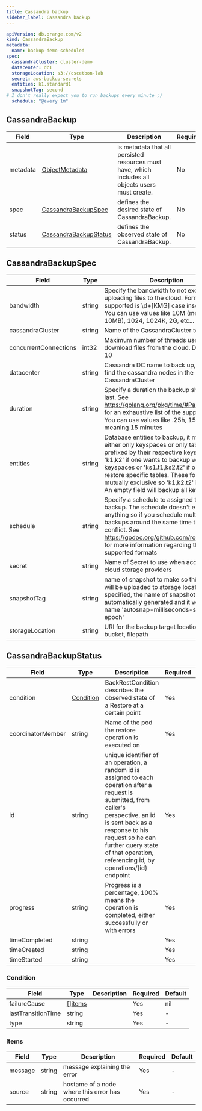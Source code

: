 ```yaml
---
title: Cassandra backup
sidebar_label: Cassandra backup
---
```


```yaml
apiVersion: db.orange.com/v2
kind: CassandraBackup
metadata:
  name: backup-demo-scheduled
spec:
  cassandraCluster: cluster-demo
  datacenter: dc1
  storageLocation: s3://cscetbon-lab
  secret: aws-backup-secrets
  entities: k1.standard1
  snapshotTag: second
# I don't really expect you to run backups every minute ;)
  schedule: "@every 1m"
```

## CassandraBackup

|Field|Type|Description|Required|Default|
|-----|----|-----------|--------|--------|
|metadata|[ObjectMetadata](https://godoc.org/k8s.io/apimachinery/pkg/apis/meta/v1#ObjectMeta)|is metadata that all persisted resources must have, which includes all objects users must create.|No|-||
|spec|[CassandraBackupSpec](#cassandrabackupspec)|defines the desired state of CassandraBackup.|No|nil|
|status|[CassandraBackupStatus](#cassandrabackupstatus)|defines the observed state of CassandraBackup.|No|nil|

## CassandraBackupSpec

|Field|Type|Description|Required|Default|
|-----|----|-----------|--------|--------|
|bandwidth|string|Specify the bandwidth to not exceed when uploading files to the cloud. Format supported is \d+[KMG] case insensitive. You can use values like 10M (meaning 10MB), 1024, 1024K, 2G, etc...|no|-|
|cassandraCluster|string|Name of the CassandraCluster to backup|Yes|-|
|concurrentConnections|int32|Maximum number of threads used to download files from the cloud. Defaults to 10|No|-|
|datacenter|string|Cassandra DC name to back up, used to find the cassandra nodes in the CassandraCluster|No|-|
|duration|string|Specify a duration the backup should try to last. See https://golang.org/pkg/time/#ParseDuration for an exhaustive list of the supported units. You can use values like .25h, 15m, 900s all meaning 15 minutes|No|-|
|entities|string|Database entities to backup, it might be either only keyspaces or only tables prefixed by their respective keyspace, e.g. 'k1,k2' if one wants to backup whole keyspaces or 'ks1.t1,ks2.t2' if one wants to restore specific tables. These formats are mutually exclusive so 'k1,k2.t2' is invalid. An empty field will backup all keyspaces|No|-|
|schedule|string|Specify a schedule to assigned to the backup. The schedule doesn't enforce anything so if you schedule multiple backups around the same time they would conflict. See https://godoc.org/github.com/robfig/cron for more information regarding the supported formats|No|-|
|secret|string|Name of Secret to use when accessing cloud storage providers|No|-|
|snapshotTag|string|name of snapshot to make so this snapshot will be uploaded to storage location. If not specified, the name of snapshot will be automatically generated and it will have name 'autosnap-milliseconds-since-epoch'|Yes|-|
|storageLocation|string|URI for the backup target location e.g. s3 bucket, filepath|Yes|-|

## CassandraBackupStatus

|Field|Type|Description|Required|Default|
|-----|----|-----------|--------|--------|
|condition|[Condition](#condition)|BackRestCondition describes the observed state of a Restore at a certain point|Yes|-|
|coordinatorMember|string|Name of the pod the restore operation is executed on|Yes|-|
|id|string|unique identifier of an operation, a random id is assigned to each operation after a request is submitted, from caller's perspective, an id is sent back as a response to his request so he can further query state of that operation, referencing id, by operations/{id} endpoint|Yes|-|
|progress|string|Progress is a percentage, 100% means the operation is completed, either successfully or with errors|Yes|-|
|timeCompleted|string| |Yes|-|
|timeCreated|string| |Yes|-|
|timeStarted|string| |Yes|-|

### Condition

|Field|Type|Description|Required|Default|
|-----|----|-----------|--------|--------|
|failureCause|[[]items](#items)| |Yes|nil
|lastTransitionTime|string| |Yes|-
|type|string| |Yes|-


### Items

|Field|Type|Description|Required|Default|
|-----|----|-----------|--------|--------|
|message|string|message explaining the error|Yes|-|
|source|string|hostame of a node where this error has occurred|Yes|-|
